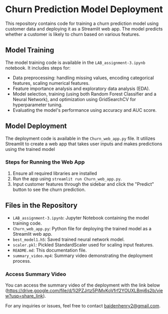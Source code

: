 # Churn Prediction Model Deployment

This repository contains code for training a churn prediction model using customer data and deploying it as a Streamlit web app. The model predicts whether a customer is likely to churn based on various features.

## Model Training
The model training code is available in the `LAB_assignment-3.ipynb` notebook. It includes steps for:

- Data preprocessing: handling missing values, encoding categorical features, scaling numerical features.
- Feature importance analysis and exploratory data analysis (EDA).
- Model selection, training (using both Random Forest Classifier and a Neural Network), and optimization using GridSearchCV for hyperparameter tuning.
- Evaluating the model's performance using accuracy and AUC score.

## Model Deployment
The deployment code is available in the `Churn_web_app.py` file. It utilizes Streamlit to create a web app that takes user inputs and makes predictions using the trained model

### Steps for Running the Web App
1. Ensure all required libraries are installed
2. Run the app using `streamlit run Churn_web_app.py`.
3. Input customer features through the sidebar and click the "Predict" button to see the churn prediction.

## Files in the Repository
- `LAB_assignment-3.ipynb`: Jupyter Notebook containing the model training code.
- `Churn_web_app.py`: Python file for deploying the trained model as a Streamlit web app.
- `best_model1.h5`: Saved trained neural network model.
- `scaler.pkl`: Pickled StandardScaler used for scaling input features.
- `README.md`: This documentation file.
- `summary_video.mp4`: Summary video demonstrating the deployment process.

### Access Summary Video
You can access the summary video of the deployment with the link below (https://drive.google.com/file/d/1j2PZJrtz5PjMvKoVfrf2YOUXLBmj6s2b/view?usp=share_link).

For any inquiries or issues, feel free to contact baidenhenry2@gmail.com.
